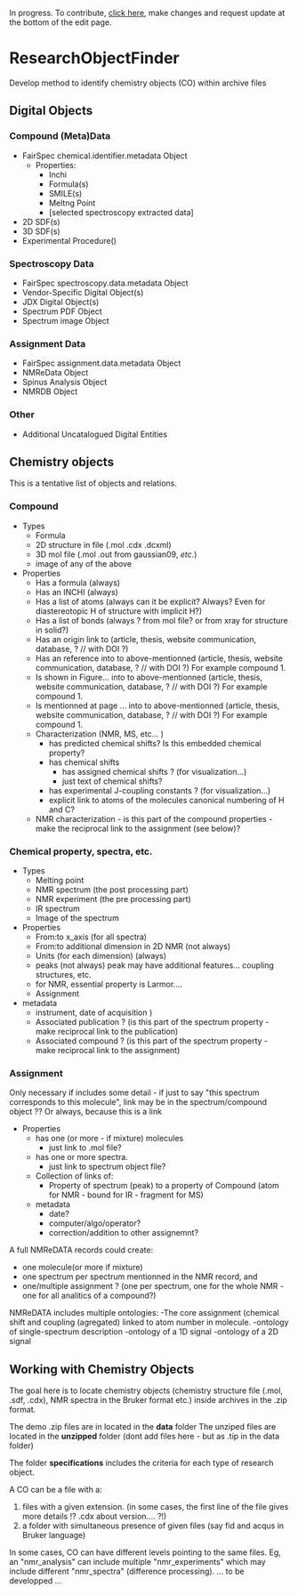 In progress. To contribute, [click here](https://github.com/CHEMeDATA/ResearchObjectFinder/edit/master/README.md), make changes and request update at the bottom of the edit page.

# ResearchObjectFinder
Develop method to identify chemistry objects (CO) within archive files
## Digital Objects
### Compound (Meta)Data
  - FairSpec chemical.identifier.metadata Object
     - Properties:
        - Inchi
        - Formula(s)
        - SMILE(s) 
        - Meltng Point
        - [selected spectroscopy extracted data]
  - 2D SDF(s)
  - 3D SDF(s)
  - Experimental Procedure()
  
### Spectroscopy Data
  - FairSpec spectroscopy.data.metadata Object
  - Vendor-Specific Digital Object(s)
  - JDX Digital Object(s)
  - Spectrum PDF Object
  - Spectrum image Object

### Assignment Data
  - FairSpec assignment.data.metadata Object
  - NMReData Object
  - Spinus Analysis Object
  - NMRDB Object

### Other
  - Additional Uncatalogued Digital Entities


## Chemistry objects
This is a tentative list of objects and relations.
### Compound
  - Types
    - Formula
    - 2D structure in file (.mol .cdx .dcxml)
    - 3D mol file (.mol .out from gaussian09, *etc.*)
    - image of any of the above
  - Properties
    - Has a formula (always)
    - Has an INCHI (always)
    - Has a list of atoms (always can it be explicit? Always?  Even for diastereotopic H of structure with implicit H?)
    - Has a list of bonds (always ? from mol file? or from xray for structure in solid?)
    - Has an origin link to (article, thesis, website communication, database, ? // with DOI ?)
    - Has an reference into to above-mentionned (article, thesis, website communication, database, ? // with DOI ?) For example compound 1.
    - Is shown in Figure... into to above-mentionned (article, thesis, website communication, database, ? // with DOI ?) For example compound 1.
    - Is mentionned at page ... into to above-mentionned (article, thesis, website communication, database, ? // with DOI ?) For example compound 1.
    - Characterization (NMR, MS, etc... )
        - has predicted chemical shifts? Is this embedded chemical property?
        - has chemical shifts
          - has assigned chemical shifts ? (for visualization...)
          - just text of chemical shifts?
        - has experimental J-coupling constants ? (for visualization...)
      - explicit link to atoms of the molecules canonical numbering of H and C?
    - NMR characterization - is this part of the compound properties - make the reciprocal link to the assignment (see below)? 
###  Chemical property, spectra, etc.
  - Types
    - Melting point
    - NMR spectrum (the post processing part)
    - NMR experiment (the pre processing part)
    - IR spectrum 
    - Image of the spectrum
  - Properties
    - From:to x_axis (for all spectra)
    - From:to additional dimension in 2D NMR (not always)
    - Units (for each dimension) (always)
    - peaks (not always) peak may have additional features... coupling structures, etc.
    - for NMR, essential property is Larmor....
    - Assignment
  - metadata 
    - instrument, date of acquisition )
    - Associated publication ? (is this part of the spectrum property - make reciprocal link to the publication)
    - Associated compound ? (is this part of the spectrum property - make reciprocal link to the assignment)
###  Assignment 
Only necessary if includes some detail - if just to say "this spectrum corresponds to this molecule", link may be in the spectrum/compound object ?? Or always, because this is a link
  - Properties
    - has one (or more - if mixture) molecules
      - just link to .mol file?
    - has one or more spectra.
      - just link to spectrum object file?
    - Collection of links of:
      - Property of spectrum (peak) to a property of Compound (atom for NMR - bound for IR - fragment for MS)
    - metadata 
      - date?
      - computer/algo/operator?
      - correction/addition to other assignemnt?

A full NMReDATA records could create:
- one molecule(or more if mixture) 
- one spectrum per spectrum mentionned in the NMR record, and 
- one/multiple assignment ? (one per spectrum, one for the whole NMR - one for all analitics of a compound?)

NMReDATA includes multiple ontologies:
-The core assignment (chemical shift and coupling (agregated) linked to atom number in molecule.
-ontology of single-spectrum description
-ontology of a 1D signal
-ontology of a 2D signal

## Working with Chemistry Objects 
The goal here is to locate chemistry objects (chemistry structure file (.mol, .sdf, .cdx), NMR spectra in the Bruker format etc.) inside archives in the .zip format.

The demo .zip files are in located in the **data** folder
The unziped files are located in the **unzipped** folder (dont add files here - but as .tip in the data folder)

The folder **specifications** includes the criteria for each type of research object.

A CO can be a file with a:
1) files with a given extension. (in some cases, the first line of the file gives more details !? .cdx about version.... ?!)
2) a folder with simultaneous presence of given files (say fid and acqus in Bruker language)

In some cases, CO can have different levels pointing to the same files. Eg, an "nmr_analysis" can include multiple "nmr_experiments" which may include different "nmr_spectra" (difference processing).
 ... to be developped ...
